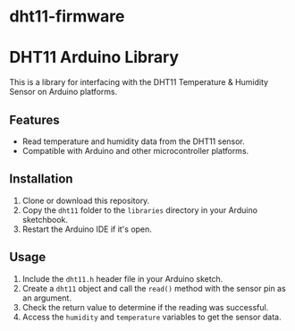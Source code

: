 # dht11-firmware
# DHT11 Arduino Library

This is a library for interfacing with the DHT11 Temperature & Humidity Sensor on Arduino platforms.

## Features

- Read temperature and humidity data from the DHT11 sensor.
- Compatible with Arduino and other microcontroller platforms.

## Installation

1. Clone or download this repository.
2. Copy the `dht11` folder to the `libraries` directory in your Arduino sketchbook.
3. Restart the Arduino IDE if it's open.

## Usage

1. Include the `dht11.h` header file in your Arduino sketch.
2. Create a `dht11` object and call the `read()` method with the sensor pin as an argument.
3. Check the return value to determine if the reading was successful.
4. Access the `humidity` and `temperature` variables to get the sensor data.
